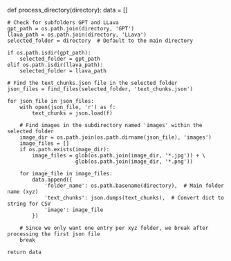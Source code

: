 def process_directory(directory):
    data = []

    # Check for subfolders GPT and LLava
    gpt_path = os.path.join(directory, 'GPT')
    llava_path = os.path.join(directory, 'LLava')
    selected_folder = directory  # Default to the main directory

    if os.path.isdir(gpt_path):
        selected_folder = gpt_path
    elif os.path.isdir(llava_path):
        selected_folder = llava_path

    # Find the text_chunks.json file in the selected folder
    json_files = find_files(selected_folder, 'text_chunks.json')

    for json_file in json_files:
        with open(json_file, 'r') as f:
            text_chunks = json.load(f)

        # Find images in the subdirectory named 'images' within the selected folder
        image_dir = os.path.join(os.path.dirname(json_file), 'images')
        image_files = []
        if os.path.exists(image_dir):
            image_files = glob(os.path.join(image_dir, '*.jpg')) + \
                          glob(os.path.join(image_dir, '*.png'))

        for image_file in image_files:
            data.append({
                'folder_name': os.path.basename(directory),  # Main folder name (xyz)
                'text_chunks': json.dumps(text_chunks),  # Convert dict to string for CSV
                'image': image_file
            })
        
        # Since we only want one entry per xyz folder, we break after processing the first json file
        break

    return data
